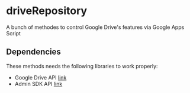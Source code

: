 # driveRepository

A bunch of methodes to control Google Drive's features via Google Apps Script

## Dependencies

These methods needs the following libraries to work properly:

 - Google Drive API [link](https://developers.google.com/drive/api/reference/rest/v2)
 - Admin SDK API [link](https://developers.google.com/admin-sdk/directory/reference/rest)
